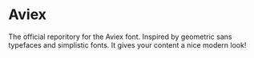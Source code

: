 # Aviex
The official reporitory for the Aviex font. Inspired by geometric sans typefaces and simplistic fonts. It gives your content a nice modern look!

